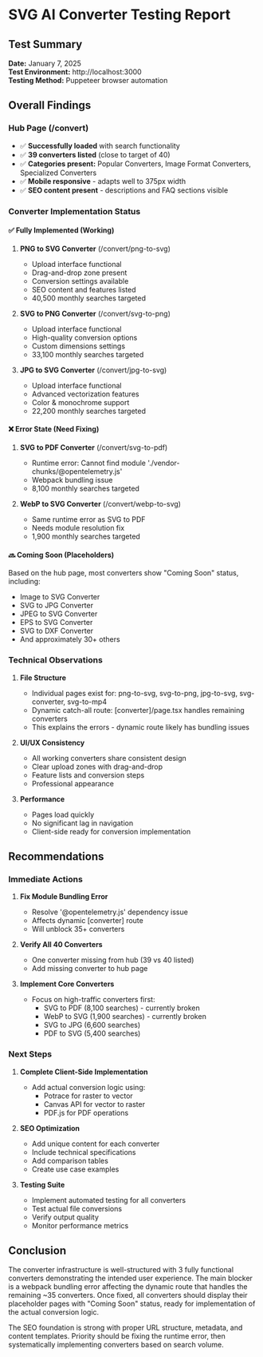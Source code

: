 # SVG AI Converter Testing Report

## Test Summary
**Date:** January 7, 2025  
**Test Environment:** http://localhost:3000  
**Testing Method:** Puppeteer browser automation

## Overall Findings

### Hub Page (/convert)
- ✅ **Successfully loaded** with search functionality
- ✅ **39 converters listed** (close to target of 40)
- ✅ **Categories present:** Popular Converters, Image Format Converters, Specialized Converters
- ✅ **Mobile responsive** - adapts well to 375px width
- ✅ **SEO content present** - descriptions and FAQ sections visible

### Converter Implementation Status

#### ✅ Fully Implemented (Working)
1. **PNG to SVG Converter** (/convert/png-to-svg)
   - Upload interface functional
   - Drag-and-drop zone present
   - Conversion settings available
   - SEO content and features listed
   - 40,500 monthly searches targeted

2. **SVG to PNG Converter** (/convert/svg-to-png)
   - Upload interface functional
   - High-quality conversion options
   - Custom dimensions settings
   - 33,100 monthly searches targeted

3. **JPG to SVG Converter** (/convert/jpg-to-svg)
   - Upload interface functional
   - Advanced vectorization features
   - Color & monochrome support
   - 22,200 monthly searches targeted

#### ❌ Error State (Need Fixing)
1. **SVG to PDF Converter** (/convert/svg-to-pdf)
   - Runtime error: Cannot find module './vendor-chunks/@opentelemetry.js'
   - Webpack bundling issue
   - 8,100 monthly searches targeted

2. **WebP to SVG Converter** (/convert/webp-to-svg)
   - Same runtime error as SVG to PDF
   - Needs module resolution fix
   - 1,900 monthly searches targeted

#### 🔜 Coming Soon (Placeholders)
Based on the hub page, most converters show "Coming Soon" status, including:
- Image to SVG Converter
- SVG to JPG Converter
- JPEG to SVG Converter
- EPS to SVG Converter
- SVG to DXF Converter
- And approximately 30+ others

### Technical Observations

1. **File Structure**
   - Individual pages exist for: png-to-svg, svg-to-png, jpg-to-svg, svg-converter, svg-to-mp4
   - Dynamic catch-all route: [converter]/page.tsx handles remaining converters
   - This explains the errors - dynamic route likely has bundling issues

2. **UI/UX Consistency**
   - All working converters share consistent design
   - Clear upload zones with drag-and-drop
   - Feature lists and conversion steps
   - Professional appearance

3. **Performance**
   - Pages load quickly
   - No significant lag in navigation
   - Client-side ready for conversion implementation

## Recommendations

### Immediate Actions
1. **Fix Module Bundling Error**
   - Resolve '@opentelemetry.js' dependency issue
   - Affects dynamic [converter] route
   - Will unblock 35+ converters

2. **Verify All 40 Converters**
   - One converter missing from hub (39 vs 40 listed)
   - Add missing converter to hub page

3. **Implement Core Converters**
   - Focus on high-traffic converters first:
     - SVG to PDF (8,100 searches) - currently broken
     - WebP to SVG (1,900 searches) - currently broken
     - SVG to JPG (6,600 searches)
     - PDF to SVG (5,400 searches)

### Next Steps
1. **Complete Client-Side Implementation**
   - Add actual conversion logic using:
     - Potrace for raster to vector
     - Canvas API for vector to raster
     - PDF.js for PDF operations

2. **SEO Optimization**
   - Add unique content for each converter
   - Include technical specifications
   - Add comparison tables
   - Create use case examples

3. **Testing Suite**
   - Implement automated testing for all converters
   - Test actual file conversions
   - Verify output quality
   - Monitor performance metrics

## Conclusion

The converter infrastructure is well-structured with 3 fully functional converters demonstrating the intended user experience. The main blocker is a webpack bundling error affecting the dynamic route that handles the remaining ~35 converters. Once fixed, all converters should display their placeholder pages with "Coming Soon" status, ready for implementation of the actual conversion logic.

The SEO foundation is strong with proper URL structure, metadata, and content templates. Priority should be fixing the runtime error, then systematically implementing converters based on search volume.